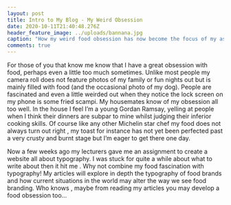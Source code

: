 ```yaml
---
layout: post
title: Intro to My Blog - My Weird Obsession
date: 2020-10-11T21:40:48.276Z
header_feature_image: ../uploads/bannana.jpg
caption: "How my weird food obsession has now become the focus of my assignment "
comments: true
---
```

For those of you that know me know that I have a great obsession with food, perhaps even a little too much sometimes. Unlike most people my camera roll does not feature photos of my family or fun nights out but is mainly filled with food (and the occasional photo of my dog). People are fascinated and even a little weirded out when they notice the lock screen on my phone is some fried scampi. My housemates know of my obsession all too well. In the house I feel I’m a young Gordan Ramsay, yelling at people when I think their dinners are subpar to mine whilst judging their inferior cooking skills. Of course like any other Michelin star chef my food does not always turn out right , my toast for instance has not yet been perfected past a very crusty and burnt stage but I’m eager to get there one day.

Now a few weeks ago my lecturers gave me an assignment to create a website all about typography. I was stuck for quite a while about what to write about then it hit me . Why not combine my food fascination with typography! My articles will explore in depth the typography of food brands and how current situations in the world may alter the way we see food branding. Who knows , maybe from reading my articles you may develop a food obsession too…